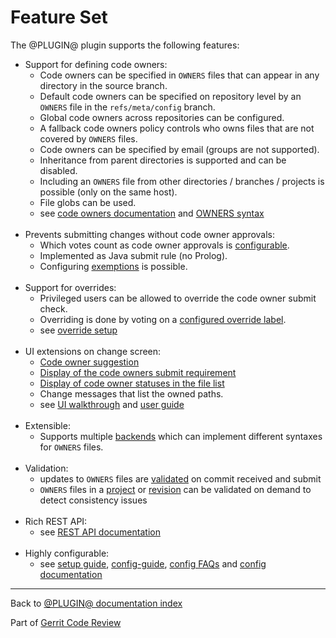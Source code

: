 # Feature Set

The @PLUGIN@ plugin supports the following features:

* Support for defining code owners:
    * Code owners can be specified in `OWNERS` files that can appear in any
      directory in the source branch.
    * Default code owners can be specified on repository level by an `OWNERS`
      file in the `refs/meta/config` branch.
    * Global code owners across repositories can be configured.
    * A fallback code owners policy controls who owns files that are not covered
      by `OWNERS` files.
    * Code owners can be specified by email (groups are not supported).
    * Inheritance from parent directories is supported and can be disabled.
    * Including an `OWNERS` file from other directories / branches / projects is
      possible (only on the same host).
    * File globs can be used.
    * see [code owners documentation](config-guide.md#codeOwners) and
      [OWNERS syntax](backend-find-owners.md#syntax)
<br><br>
* Prevents submitting changes without code owner approvals:
    * Which votes count as code owner approvals is
      [configurable](setup-guide.md#configureCodeOwnerApproval).
    * Implemented as Java submit rule (no Prolog).
    * Configuring [exemptions](user-guide.md#codeOwnerExemptions) is possible.
<br><br>
* Support for overrides:
    * Privileged users can be allowed to override the code owner submit check.
    * Overriding is done by voting on a [configured override
      label](setup-guide.md#configureCodeOwnerOverrides).
    * see [override setup](config-faqs.md#setupOverrides)
<br><br>
* UI extensions on change screen:
    * [Code owner suggestion](how-to-use.md#howDoesItWork)
    * [Display of the code owners submit requirement](how-to-use.md#codeOwnersSubmitRequirement)
    * [Display of code owner statuses in the file list](how-to-use.md#perFilCodeOwnerStatuses)
    * Change messages that list the owned paths.
    * see [UI walkthrough](how-to-use.md) and [user guide](user-guide.html)
<br><br>
* Extensible:
    * Supports multiple [backends](backends.md) which can implement different
      syntaxes for `OWNERS` files.
<br><br>
* Validation:
    * updates to `OWNERS` files are [validated](validation.md) on commit
      received and submit
    * `OWNERS` files in a [project](rest-api.md#check-code-owner-config-files)
      or [revision](rest-api.md#check-code-owner-config-files-in-revision) can
      be validated on demand to detect consistency issues
<br><br>
* Rich REST API:
    * see [REST API documentation](rest-api.md)
<br><br>
* Highly configurable:
    * see [setup guide](setup-guide.md), [config-guide](config-guide.html),
      [config FAQs](config-faqs.md) and [config documentation](config.md)

---

Back to [@PLUGIN@ documentation index](index.md)

Part of [Gerrit Code Review](../../../Documentation/index.md)
